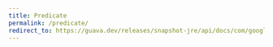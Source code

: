 ```yaml
---
title: Predicate
permalink: /predicate/
redirect_to: https://guava.dev/releases/snapshot-jre/api/docs/com/google/common/base/Predicate.html
---
```


